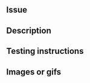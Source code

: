 <!--Title: A descriptive, yet concise, title.-->
## Issue

<!--Link to the GitHub issue this PR addresses (if appropriate).-->

## Description

<!--Write a brief summary about this PR. As you compose your summary, consider each of these questions and address them if appropriate. Why is this change needed? What does this change do? Were there other solutions you considered? Why did you choose to pursue this solution? Describe any trade-offs you might have had to make.
If the change is looking to be a bit bigger, it’s often a good idea to share your plan for tackling it before writing a lot of code.-->

## Testing instructions

<!--How should this be tested and how can a reviewer test the end-user functionality? Are there known issues that you plan to address in a future PR? Are there any side effects that readers should be aware of?-->

## Images or gifs

<!--Include before and after screenshots or gifs/videos when it makes sense.-->
